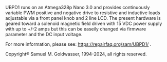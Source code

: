 UBPD1 runs on an Atmega328p Nano 3.0 and provides continuously variable PWM positive and negative drive to resistive and inductive loads
adjustable via a front panel knob and 2 line LCD.  The present hardware is geared toward a solenoid magnetic field driven with 15 VDC
power supply with up to +/-2 amps but this can be easeily changed via firmware parameter and the DC input voltage.

For more information, please see: https://repairfaq.org/sam/UBPD1/ .

Copyright® Samuel M. Goldwasser, 1994-2024, all rights reserved.
